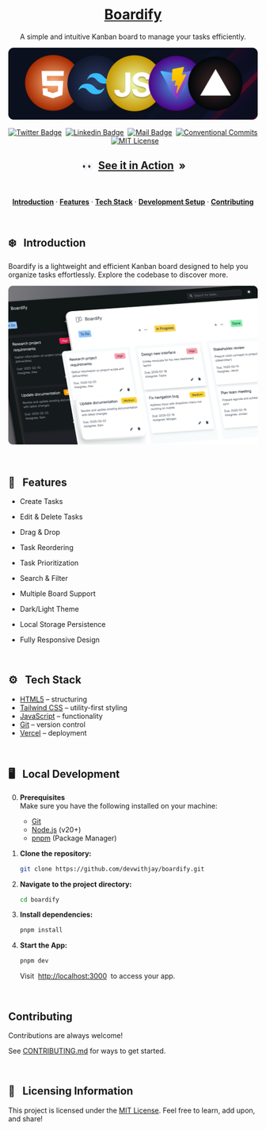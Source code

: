 <a href="https://the-boardify.vercel.app">
  <h1 align="center">Boardify</h1>
</a>

<p align="center">
  A simple and intuitive Kanban board to manage your tasks efficiently.
</p>

<p align=center>
  <img width = "700px" alt="Jio Network blocking the view? Network switch reveals the magic!" src="./assets/tech-stack.png">
<p>

<div align="center">

[![Twitter Badge](https://img.shields.io/badge/-@devwithjay-1ca0f1?style=social&labelColor=red&logo=x&logoColor=black&link=https://twitter.com/devwithjay)](https://twitter.com/devwithjay)&nbsp;&nbsp;[![Linkedin Badge](https://img.shields.io/badge/@devwithjay-0e76a8)](https://www.linkedin.com/in/devwithjay/)&nbsp;&nbsp;[![Mail Badge](https://img.shields.io/badge/-hello@devwithjay.com-c0392b?style=flat&labelColor=c0392b&logo=gmail&logoColor=pink)](mailto:hello@devwithjay.com)&nbsp;&nbsp;[![Conventional Commits](https://img.shields.io/badge/Conventional%20Commits-1.0.0-%23FE5196?logo=conventionalcommits&logoColor=white)](https://conventionalcommits.org)&nbsp;&nbsp;[![MIT License](https://img.shields.io/badge/License-MIT-green.svg)](https://choosealicense.com/licenses/mit/)

</div>

<h2 align="center">

<img src = "./assets/eyes-to-see.gif" width = 26px align="top"/> &nbsp;[See it in Action](https://the-boardify.vercel.app/) &nbsp;»

</h2>

<br>

<p align="center">
  <a href="#introduction"><strong>Introduction</strong></a> 
	·&nbsp;<a href="#features"><strong>Features</strong></a> 
	·&nbsp;<a href="#tech-stack"><strong>Tech Stack</strong></a>
  ·&nbsp;<a href="#️local-development"><strong>Development Setup</strong></a>
  ·&nbsp;<a href="#contributing"><strong>Contributing</strong></a>
</p>
<br>

## <a name="introduction">❄️ &nbsp; Introduction</a>

Boardify is a lightweight and efficient Kanban board designed to help you organize tasks effortlessly. Explore the codebase to discover more.

<a href="https://the-boardify.vercel.app/">
  <p align=center>
    <img width = "650px" alt="Jio Network blocking the view? Network switch reveals the magic!" src="./assets/boardify.png">
  <p>
</a>

<br>

## <a name="features">🔋 &nbsp; Features</a>

- Create Tasks
- Edit & Delete Tasks
- Drag & Drop
- Task Reordering

- Task Prioritization
- Search & Filter
- Multiple Board Support

- Dark/Light Theme

- Local Storage Persistence

- Fully Responsive Design

<br>

## <a name="tech-stack">⚙️ &nbsp; Tech Stack</a>

- [HTML5](https://developer.mozilla.org/en-US/docs/Web/HTML) – structuring
- [Tailwind CSS](https://tailwindcss.com/) – utility-first styling
- [JavaScript](https://developer.mozilla.org/en-US/docs/Web/JavaScript) – functionality
- [Git](https://git-scm.com/) – version control
- [Vercel](https://vercel.com/) – deployment

<br>

## <a name="local-development"> 🖥️&nbsp;&nbsp; Local Development</a>

0.  **Prerequisites** <br>
    Make sure you have the following installed on your machine:

    - [Git](https://git-scm.com/)
    - [Node.js](https://nodejs.org/en) (v20+)
    - [pnpm](https://pnpm.io/) (Package Manager)

1.  **Clone the repository:**

    ```bash
    git clone https://github.com/devwithjay/boardify.git
    ```

2.  **Navigate to the project directory:**

    ```bash
    cd boardify
    ```

3.  **Install dependencies:**

    ```bash
    pnpm install
    ```

4.  **Start the App:**

    ```bash
    pnpm dev
    ```

    Visit &nbsp;[http://localhost:3000](http://localhost:3000)&nbsp; to access your app.

<br>

## Contributing

Contributions are always welcome!

See [CONTRIBUTING.md](./CONTRIBUTING.md) for ways to get started.

<br>

## 🪪&nbsp;&nbsp; Licensing Information

This project is licensed under the [MIT License](./LICENSE). Feel free to learn, add upon, and share!
